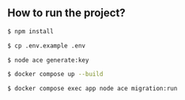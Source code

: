 ## How to run the project?

```bash
$ npm install
```

```bash
$ cp .env.example .env
```

```bash
$ node ace generate:key
```

```bash
$ docker compose up --build
```

```bash
$ docker compose exec app node ace migration:run
```
